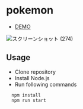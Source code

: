 # pokemon

* <a href="https://hisamikurita.github.io/pokemon/eevee/dist/">DEMO</a>

![スクリーンショット (274)](https://user-images.githubusercontent.com/47776346/82734949-22388100-9d59-11ea-89ac-d5299138f719.png)

## Usage
* Clone repository<br>
* Install Node.js<br>
* Run following commands<br>
```
  npm install  
  npm run start  
```
